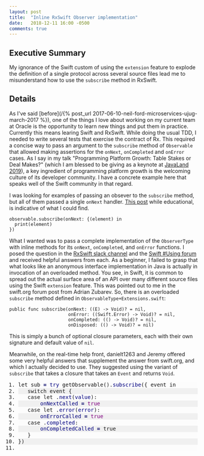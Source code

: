```yaml
---
layout: post
title:  "Inline RxSwift Observer implementation"
date:   2018-12-11 16:00 -0500
comments: true
---
```


## Executive Summary

My ignorance of the Swift custom of using the `extension` feature to
explode the definition of a single protocol across several source files
lead me to misunderstand how to use the `subscribe` method in RxSwift.

## Details

As I've said [before](/{% post_url 2017-06-10-neil-ford-microservices-ujug-march-2017 %}), one of the
things I love about working on my current team at Oracle is the
opportunity to learn new things and put them in practice.  Currently
this means learing Swift and RxSwift.  While doing the usual TDD, I
needed to write several tests that exercise the contract of Rx.  This
required a concise way to pass an argument to the `subscribe` method of
`Observable` that allowed making assertions for the `onNext`,
`onCompleted` and `onError` cases.  As I say in my talk "Programming
Platform Growth: Table Stakes or Deal Makes?" (which I am blessed to be
giving as a keynote at
[JavaLand 2019](https://programm.javaland.eu/2019/#/scheduledEvent/570246)),
a key ingredient of programming platform growth is the welcoming culture
of its developer community.  I have a concrete example here that speaks
well of the Swift community in that regard.

I was looking for examples of passing an obsever to the `subscribe`
method, but all of them passed a single `onNext` handler.
[This post](http://swiftpearls.com/RxSwift-for-dummies-1-Observables.html)
while educational, is indicative of what I could find.

    observable.subscribe(onNext: {(element) in
      print(element)
    })

What I wanted was to pass a complete implementation of the
`ObserverType` with inline methods for its `onNext`, `onCompleted`, and
`onError` functions.  I posed the question in the
[RxSwift slack channel](https://rxswift.slack.com/archives/C051G5Y6T/p1544558825273100)
and the
[Swift #Using forum](https://forums.swift.org/t/closure-or-dynamic-protocol-implementation/18739/2)
and received helpful answers from each.  As a beginner, I failed to
grasp that what looks like an anonymous interface implementation in Java
is actually in invocation of an overloaded method.  You see, in Swift,
it is common to spread out the actual surface area of an API over many
different source files using the Swift `extension` feature.  This was
pointed out to me in the swift.org forum post from Adrian Zubarev.  So,
there is an overloaded `subscribe` method defined in
`ObservableType+Extensions.swift`:

    public func subscribe(onNext: ((E) -> Void)? = nil,
                          onError: ((Swift.Error) -> Void)? = nil,
                          onCompleted: (() -> Void)? = nil,
                          onDisposed: (() -> Void)? = nil)

This is simply a bunch of optional closure parameters, each with their
own signature and default value of `nil`.

Meanwhile, on the real-time help front, danielt1263 and Jeremy offered
some very helpful answers that supplement the answer from swift.org, and
which I actually decided to use.  They suggested using the variant of
`subscribe` that takes a closure that takes an `Event` and returns
`Void`.


<div class="smalltalk" style="font-family:monospace;"><ol><li style="background: #fcfcfc;"><div style="font: normal normal 1em/1.2em monospace; margin:0; padding:0; background:none; vertical-align:top;">let sub <span style="color: #000066; font-weight:bold;">=</span> <span style="color: #00007f;">try</span> getObservable<span style="">&#40;</span><span style="">&#41;</span>.<span style="color: #00007f;">subscribe</span><span style="">&#40;</span><span style="">&#123;</span> event in</div></li>
<li style="background: #f0f0f0;"><div style="font: normal normal 1em/1.2em monospace; margin:0; padding:0; background:none; vertical-align:top;">&nbsp; &nbsp;switch event <span style="">&#123;</span></div></li>
<li style="background: #fcfcfc;"><div style="font: normal normal 1em/1.2em monospace; margin:0; padding:0; background:none; vertical-align:top;">&nbsp; &nbsp;case let .<span style="color: #00007f;">next</span><span style="">&#40;</span><span style="color: #00007f;">value</span><span style="">&#41;</span>:</div></li>
<li style="background: #f0f0f0;"><div style="font: normal normal 1em/1.2em monospace; margin:0; padding:0; background:none; vertical-align:top;">&nbsp; &nbsp; &nbsp; &nbsp;<span style="color: #00007f;">onNextCalled</span> <span style="color: #000066; font-weight:bold;">=</span> <span style="color: #00007f;"></span><span style="color: #7f007f;">true</span></div></li>
<li style="background: #fcfcfc;"><div style="font: normal normal 1em/1.2em monospace; margin:0; padding:0; background:none; vertical-align:top;">&nbsp; &nbsp;case let .<span style="color: #00007f;">error</span><span style="">&#40;</span><span style="color: #00007f;">error</span><span style="">&#41;</span>:</div></li>
<li style="background: #f0f0f0;"><div style="font: normal normal 1em/1.2em monospace; margin:0; padding:0; background:none; vertical-align:top;">&nbsp; &nbsp; &nbsp; &nbsp;<span style="color: #00007f;">onErrorCalled</span> <span style="color: #000066; font-weight:bold;">=</span> <span style="color: #00007f;"></span><span style="color: #7f007f;">true</span></div></li>
<li style="background: #fcfcfc;"><div style="font: normal normal 1em/1.2em monospace; margin:0; padding:0; background:none; vertical-align:top;">&nbsp; &nbsp;case .<span style="color: #00007f;">completed</span>:</div></li>
<li style="background: #f0f0f0;"><div style="font: normal normal 1em/1.2em monospace; margin:0; padding:0; background:none; vertical-align:top;">&nbsp; &nbsp; &nbsp; &nbsp;<span style="color: #00007f;">onCompletedCalled</span> <span style="color: #000066; font-weight:bold;">=</span> <span style="color: #00007f;"></span>true</div></li>
<li style="background: #fcfcfc;"><div style="font: normal normal 1em/1.2em monospace; margin:0; padding:0; background:none; vertical-align:top;">&nbsp; &nbsp;<span style="">&#125;</span></div></li>
<li style="background: #f0f0f0;"><div style="font: normal normal 1em/1.2em monospace; margin:0; padding:0; background:none; vertical-align:top;"><span style="">&#125;</span><span style="">&#41;</span></div></li>
<li style="background: #fcfcfc;"><div style="font: normal normal 1em/1.2em monospace; margin:0; padding:0; background:none; vertical-align:top;">&nbsp;</div></li>
</ol></div>


